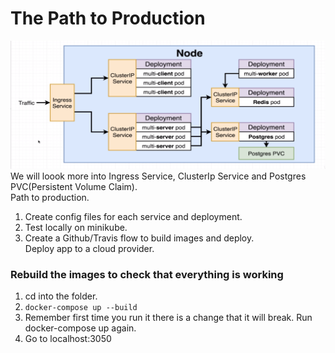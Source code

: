 # The Path to Production
![Path_To_Production](multi_container_app_with_kubernetes.png)  
We will loook more into Ingress Service, ClusterIp Service and Postgres PVC(Persistent Volume Claim).  
Path to production.  
1. Create config files for each service and deployment.  
2. Test locally on minikube.  
3. Create a Github/Travis flow to build images and deploy.  
Deploy app to a cloud provider.  

### Rebuild the images to check that everything is working
1. cd into the folder.  
2. ```docker-compose up --build```  
3. Remember first time you run it there is a change that it will break. Run docker-compose up again.  
4. Go to localhost:3050  
